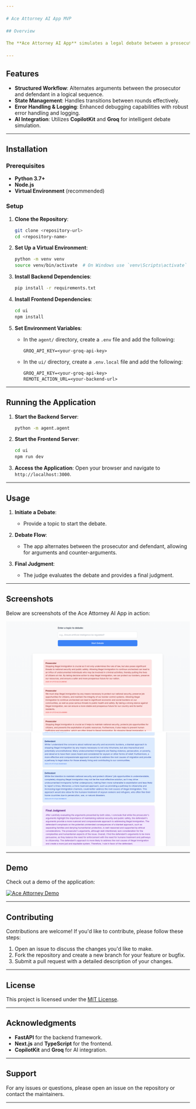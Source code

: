 ```yaml
---

# Ace Attorney AI App MVP

## Overview

The **Ace Attorney AI App** simulates a legal debate between a prosecutor and a defendant. It leverages **FastAPI** for the backend and **Next.js** with **TypeScript** for the frontend, integrating **CopilotKit** and **Groq** for AI-powered functionalities. The app provides a structured workflow for alternating arguments, state management for smooth transitions between rounds, and enhanced error handling for debugging.

---
```


## Features

- **Structured Workflow**: Alternates arguments between the prosecutor and defendant in a logical sequence.
- **State Management**: Handles transitions between rounds effectively.
- **Error Handling & Logging**: Enhanced debugging capabilities with robust error handling and logging.
- **AI Integration**: Utilizes **CopilotKit** and **Groq** for intelligent debate simulation.

---

## Installation

### Prerequisites

- **Python 3.7+**
- **Node.js**
- **Virtual Environment** (recommended)

### Setup

1. **Clone the Repository**:
   ```bash
   git clone <repository-url>
   cd <repository-name>
   ```

2. **Set Up a Virtual Environment**:
   ```bash
   python -m venv venv
   source venv/bin/activate  # On Windows use `venv\Scripts\activate`
   ```

3. **Install Backend Dependencies**:
   ```bash
   pip install -r requirements.txt
   ```

4. **Install Frontend Dependencies**:
   ```bash
   cd ui
   npm install
   ```

5. **Set Environment Variables**:
   - In the `agent/` directory, create a `.env` file and add the following:
     ```
     GROQ_API_KEY=<your-groq-api-key>
     ```
   - In the `ui/` directory, create a `.env.local` file and add the following:
     ```
     GROQ_API_KEY=<your-groq-api-key>
     REMOTE_ACTION_URL=<your-backend-url>
     ```

---

## Running the Application

1. **Start the Backend Server**:
   ```bash
   python -m agent.agent
   ```

2. **Start the Frontend Server**:
   ```bash
   cd ui
   npm run dev
   ```

3. **Access the Application**:
   Open your browser and navigate to `http://localhost:3000`.

---

## Usage

1. **Initiate a Debate**:
   - Provide a topic to start the debate.

2. **Debate Flow**:
   - The app alternates between the prosecutor and defendant, allowing for arguments and counter-arguments.

3. **Final Judgment**:
   - The judge evaluates the debate and provides a final judgment.

---

## Screenshots

Below are screenshots of the Ace Attorney AI App in action:

![Screenshot 1](./ss1.png)
![Screenshot 2](./ss2.png)

---

## Demo

Check out a demo of the application:

[![Ace Attorney Demo](https://img.youtube.com/vi/8kxrYMA6YzA/2.jpg)](https://youtube.com/watch?v=X8rCZezMa1g "Watch the demo")


---

## Contributing

Contributions are welcome! If you'd like to contribute, please follow these steps:

1. Open an issue to discuss the changes you'd like to make.
2. Fork the repository and create a new branch for your feature or bugfix.
3. Submit a pull request with a detailed description of your changes.

---

## License

This project is licensed under the [MIT License](LICENSE).

---

## Acknowledgments

- **FastAPI** for the backend framework.
- **Next.js** and **TypeScript** for the frontend.
- **CopilotKit** and **Groq** for AI integration.

---

## Support

For any issues or questions, please open an issue on the repository or contact the maintainers.

---
